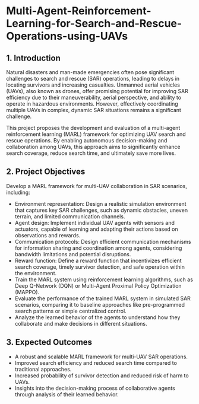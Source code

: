 # Multi-Agent-Reinforcement-Learning-for-Search-and-Rescue-Operations-using-UAVs

## 1. Introduction

Natural disasters and man-made emergencies often pose significant challenges to search and rescue (SAR) operations, leading to delays in locating survivors and increasing casualties. Unmanned aerial vehicles (UAVs), also known as drones, offer promising potential for improving SAR efficiency due to their maneuverability, aerial perspective, and ability to operate in hazardous environments. However, effectively coordinating multiple UAVs in complex, dynamic SAR situations remains a significant challenge.

This project proposes the development and evaluation of a multi-agent reinforcement learning (MARL) framework for optimizing UAV search and rescue operations. By enabling autonomous decision-making and collaboration among UAVs, this approach aims to significantly enhance search coverage, reduce search time, and ultimately save more lives.

## 2. Project Objectives

Develop a MARL framework for multi-UAV collaboration in SAR scenarios, including:
- Environment representation: Design a realistic simulation environment that captures key SAR challenges, such as dynamic obstacles, uneven terrain, and limited communication channels.
- Agent design: Implement individual UAV agents with sensors and actuators, capable of learning and adapting their actions based on observations and rewards.
- Communication protocols: Design efficient communication mechanisms for information sharing and coordination among agents, considering bandwidth limitations and potential disruptions.
- Reward function: Define a reward function that incentivizes efficient search coverage, timely survivor detection, and safe operation within the environment.
- Train the MARL system using reinforcement learning algorithms, such as Deep Q-Network (DQN) or Multi-Agent Proximal Policy Optimization (MAPPO).
- Evaluate the performance of the trained MARL system in simulated SAR scenarios, comparing it to baseline approaches like pre-programmed search patterns or simple centralized control.
- Analyze the learned behavior of the agents to understand how they collaborate and make decisions in different situations.

## 3. Expected Outcomes

- A robust and scalable MARL framework for multi-UAV SAR operations.
- Improved search efficiency and reduced search time compared to traditional approaches.
- Increased probability of survivor detection and reduced risk of harm to UAVs.
- Insights into the decision-making process of collaborative agents through analysis of their learned behavior.

